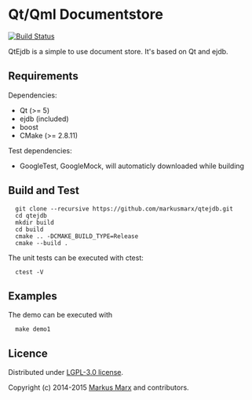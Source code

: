 # Qt/Qml Documentstore

[![Build Status](https://travis-ci.org/markusmarx/qtejdb.png?branch=develop)](https://travis-ci.org/markusmarx/qtejdb)

QtEjdb is a simple to use document store. It's based on Qt and ejdb.

## Requirements

Dependencies:

  - Qt (>= 5)
  - ejdb (included)
  - boost
  - CMake (>= 2.8.11)

Test dependencies:

  - GoogleTest, GoogleMock, will automaticly downloaded while building

## Build and Test

```
  git clone --recursive https://github.com/markusmarx/qtejdb.git
  cd qtejdb
  mkdir build
  cd build
  cmake .. -DCMAKE_BUILD_TYPE=Release
  cmake --build .
```

The unit tests can be executed with ctest:

```
  ctest -V
```

## Examples

The demo can be executed with
```
  make demo1
```

## Licence

Distributed under [LGPL-3.0 license](http://opensource.org/licenses/LGPL-3.0).

Copyright (c) 2014-2015 [Markus Marx](mailto:markus.marx@marxenter.de) and contributors.
